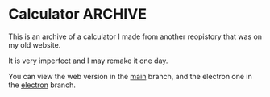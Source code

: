# Calculator ARCHIVE
This is an archive of a calculator I made from another reopistory that was on my old website.

It is very imperfect and I may remake it one day.

You can view the web version in the [main](https://github.com/afoster549/Calculator-ARCHIVE/tree/main) branch, and the electron one in the [electron](https://github.com/afoster549/Calculator-ARCHIVE/tree/electron) branch.
